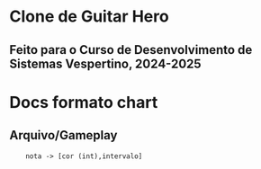 # Clone de Guitar Hero
## Feito para o Curso de Desenvolvimento de Sistemas Vespertino, 2024-2025

# Docs formato chart
## Arquivo/Gameplay

```[nota,nota,...]
	nota -> [cor (int),intervalo]
``` 

